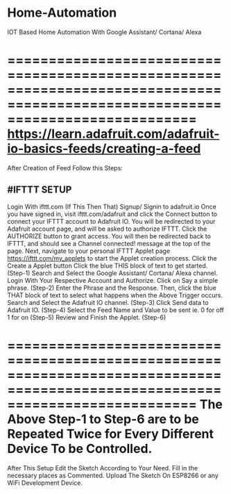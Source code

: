 # Home-Automation
IOT Based Home Automation With Google Assistant/ Cortana/ Alexa

===============================================================================================================================
https://learn.adafruit.com/adafruit-io-basics-feeds/creating-a-feed
===============================================================================================================================

After Creation of Feed Follow this Steps:

#IFTTT SETUP
-------------------------------------------------------------------------------------------------------------------------------
Login With ifttt.com (If This Then That)
Signup/ Signin to adafruit.io
Once you have signed in, visit ifttt.com/adafruit and click the Connect button to connect your IFTTT account to Adafruit IO.
You will be redirected to your Adafruit account page, and will be asked to authorize IFTTT. Click the AUTHORIZE button to grant access.
You will then be redirected back to IFTTT, and should see a Channel connected! message at the top of the page.
Next, navigate to your personal IFTTT Applet page https://ifttt.com/my_applets to start the Applet creation process.
Click the Create a Applet button
Click the blue THIS block of text to get started. (Step-1)
Search and Select the Google Assistant/ Cortana/ Alexa channel.
Login With Your Respective Account and Authorize.
Click on Say a simple phrase. (Step-2)
Enter the Phrase and the Response.
Then, click the blue THAT block of text to select what happens when the Above Trigger occurs.
Search and Select the Adafruit IO channel. (Step-3)
Click Send data to Adafruit IO. (Step-4)
Select the Feed Name and Value to be sent ie. 0 for off 1 for on (Step-5)
Review and Finish the Applet. (Step-6)

===============================================================================================================================
The Above Step-1 to Step-6 are to be Repeated Twice for Every Different Device To be Controlled.
===============================================================================================================================

After This Setup Edit the Sketch According to Your Need.
Fill in the necessary places as Commented. 
Upload The Sketch On ESP8266 or any WiFi Development Device.
